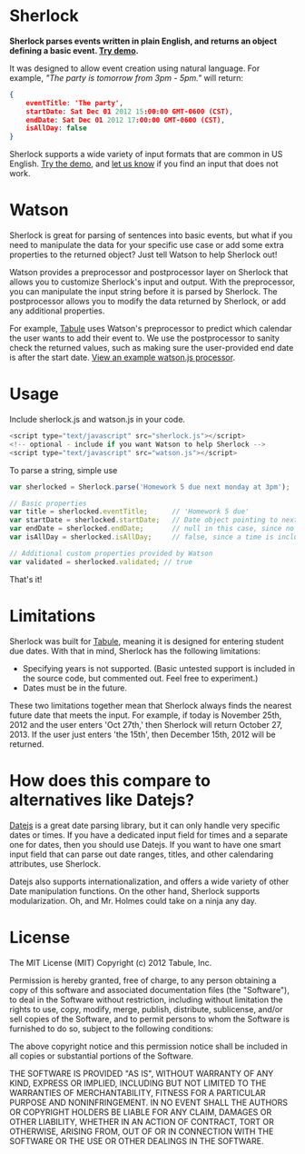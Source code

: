 Sherlock
========

**Sherlock parses events written in plain English, and returns an object defining a basic event.
[Try demo](https://tabule.github.com/sherlock/).**

It was designed to allow event creation using natural language. For example, *"The party is tomorrow from 3pm - 5pm."* will return:

```json
{
	eventTitle: 'The party',
	startDate: Sat Dec 01 2012 15:00:00 GMT-0600 (CST),
	endDate: Sat Dec 01 2012 17:00:00 GMT-0600 (CST),
	isAllDay: false
}
```

Sherlock supports a wide variety of input formats that are common in US English. [Try the demo](https://tabule.github.com/sherlock/), and [let us know](https://github.com/Tabule/sherlock/issues) if you find an input that does not work.

# Watson

Sherlock is great for parsing of sentences into basic events, but what if you need to manipulate the data for your specific use case or add some extra properties to the returned object? Just tell Watson to help Sherlock out!

Watson provides a preprocessor and postprocessor layer on Sherlock that allows you to customize Sherlock's input and output. With the preprocessor, you can manipulate the input string before it is parsed by Sherlock. The postprocessor allows you to modify the data returned by Sherlock, or add any additional properties.

For example, [Tabule](https://tabuleapp.com) uses Watson's preprocessor to predict which calendar the user wants to add their event to. We use the postprocessor to sanity check the returned values, such as making sure the user-provided end date is after the start date. [View an example watson.js processor](https://tabule.github.com/sherlock/watson.js).

# Usage

Include sherlock.js and watson.js in your code.

```javascript
<script type="text/javascript" src="sherlock.js"></script>
<!-- optional - include if you want Watson to help Sherlock -->
<script type="text/javascript" src="watson.js"></script>
```

To parse a string, simple use

```javascript
var sherlocked = Sherlock.parse('Homework 5 due next monday at 3pm');

// Basic properties
var	title = sherlocked.eventTitle;		// 'Homework 5 due'
var	startDate = sherlocked.startDate; 	// Date object pointing to next monday at 3pm
var	endDate = sherlocked.endDate; 		// null in this case, since no duration was given
var	isAllDay = sherlocked.isAllDay;		// false, since a time is included with the event

// Additional custom properties provided by Watson
var validated = sherlocked.validated; // true
```

That's it!

# Limitations

Sherlock was built for [Tabule](https://tabuleapp.com), meaning it is designed for entering student due dates. With that in mind, Sherlock has the following limitations:

* Specifying years is not supported. (Basic untested support is included in the source code, but commented out. Feel free to experiment.)
* Dates must be in the future.

These two limitations together mean that Sherlock always finds the nearest future date that meets the input. For example, if today is November 25th, 2012 and the user enters 'Oct 27th,' then Sherlock will return October 27, 2013. If the user just enters 'the 15th', then December 15th, 2012 will be returned.

# How does this compare to alternatives like Datejs?

[Datejs](http://www.datejs.com) is a great date parsing library, but it can only handle very specific dates or times. If you have a dedicated input field for times and a separate one for dates, then you should use Datejs. If you want to have one smart input field that can parse out date ranges, titles, and other calendaring attributes, use Sherlock.

Datejs also supports internationalization, and offers a wide variety of other Date manipulation functions. On the other hand, Sherlock supports modularization. Oh, and Mr. Holmes could take on a ninja any day.

# License

The MIT License (MIT)
Copyright (c) 2012 Tabule, Inc.

Permission is hereby granted, free of charge, to any person obtaining a copy of this software and associated documentation files (the "Software"), to deal in the Software without restriction, including without limitation the rights to use, copy, modify, merge, publish, distribute, sublicense, and/or sell copies of the Software, and to permit persons to whom the Software is furnished to do so, subject to the following conditions:

The above copyright notice and this permission notice shall be included in all copies or substantial portions of the Software.

THE SOFTWARE IS PROVIDED "AS IS", WITHOUT WARRANTY OF ANY KIND, EXPRESS OR IMPLIED, INCLUDING BUT NOT LIMITED TO THE WARRANTIES OF MERCHANTABILITY, FITNESS FOR A PARTICULAR PURPOSE AND NONINFRINGEMENT. IN NO EVENT SHALL THE AUTHORS OR COPYRIGHT HOLDERS BE LIABLE FOR ANY CLAIM, DAMAGES OR OTHER LIABILITY, WHETHER IN AN ACTION OF CONTRACT, TORT OR OTHERWISE, ARISING FROM, OUT OF OR IN CONNECTION WITH THE SOFTWARE OR THE USE OR OTHER DEALINGS IN THE SOFTWARE.